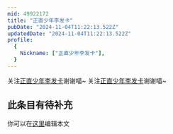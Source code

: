 ```yaml
---
mid: 49922172
title: "正直少年李发卡"
pubDate: "2024-11-04T11:22:13.522Z"
updatedDate: "2024-11-04T11:22:13.522Z"
profile:
  {
    Nickname: ["正直少年李发卡"],
  }
---
```


关注[正直少年李发卡](https://space.bilibili.com/49922172)谢谢喵~ 关注[正直少年李发卡](https://space.bilibili.com/49922172)谢谢喵~

## 此条目有待补充
你可以在[这里](https://github.com/Yuhanawa/VTuber.ICU/edit/master/src/content/v/正直少年李发卡/index.md)编辑本文
